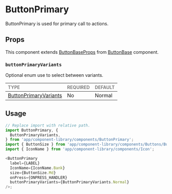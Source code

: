 # ButtonPrimary

ButtonPrimary is used for primary call to actions.

## Props

This component extends [ButtonBaseProps](../ButtonBase/ButtonBase.types.ts#L14) from [ButtonBase](../ButtonBase/ButtonBase.tsx) component.

### `buttonPrimaryVariants`

Optional enum use to select between variants.

| <span style="color:gray;font-size:14px">TYPE</span> | <span style="color:gray;font-size:14px">REQUIRED</span> | <span style="color:gray;font-size:14px">DEFAULT</span> |
| :-------------------------------------------------- | :------------------------------------------------------ | :----------------------------------------------------- |
| [ButtonPrimaryVariants](./ButtonPrimary.types.ts#L7) | No                                                      | Normal                                                 |

## Usage

```javascript
// Replace import with relative path.
import ButtonPrimary, {
  ButtonPrimaryVariants,
} from 'app/component-library/components/ButtonPrimary';
import { ButtonSize } from 'app/component-library/components/Buttons/Button/Button';
import { IconName } from 'app/component-library/components/Icon';

<ButtonPrimary
  label={LABEL}
  IconName={IconName.Bank}
  size={ButtonSize.Md}
  onPress={ONPRESS_HANDLER}
  buttonPrimaryVariants={ButtonPrimaryVariants.Normal}
/>;
```
